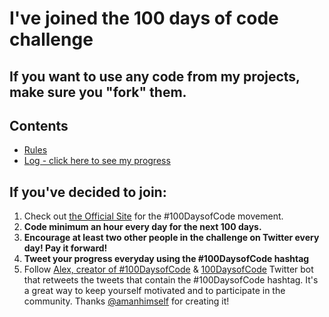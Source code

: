 # I've joined the 100 days of code challenge
## **If you want to use any code from my projects, make sure you "fork" them.**
## Contents
+ [Rules](rules.md)
+ [Log - click here to see my progress](log.md)
## If you've decided to join:
1. Check out [the Official Site](https://www.100daysofcode.com/) for the #100DaysofCode movement.
2. **Code minimum an hour every day for the next 100 days.**
3. **Encourage at least two other people in the challenge on Twitter every day! Pay it forward!**
4. **Tweet your progress everyday using the #100DaysofCode hashtag**
5. Follow [Alex, creator of #100DaysofCode](https://x.com/ka11away) & [100DaysofCode](https://x.com/ka11away) Twitter bot that retweets the tweets that contain the #100DaysofCode hashtag. It's a great way to keep yourself motivated and to participate in the community. Thanks [@amanhimself](https://x.com/amanhimself) for creating it!

